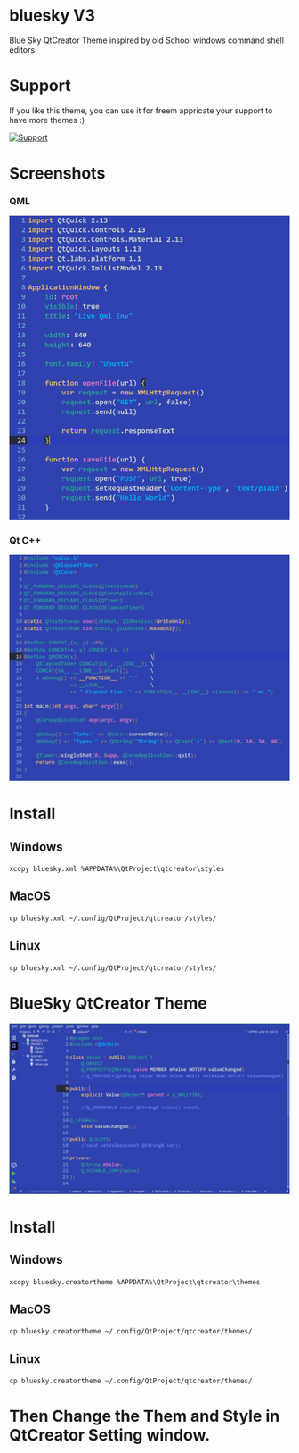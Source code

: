 # bluesky V3
Blue Sky QtCreator Theme inspired by old School windows command shell editors

# Support
If you like this theme, you can use it for freem appricate your support to have more themes :)

<a href="https://www.buymeacoffee.com/foxoman" rel="Support">![Support](https://www.buymeacoffee.com/assets/img/custom_images/black_img.png)</a>


# Screenshots

### QML
![QML](https://raw.githubusercontent.com/foxoman/bluesky/master/bluesky-qml.png)

### Qt C++
![Qt](https://raw.githubusercontent.com/foxoman/bluesky/master/bluesky-cpp.png)

# Install

## Windows
`xcopy bluesky.xml %APPDATA%\QtProject\qtcreator\styles`

## MacOS
`cp bluesky.xml ~/.config/QtProject/qtcreator/styles/`

## Linux
`cp bluesky.xml ~/.config/QtProject/qtcreator/styles/`


# BlueSky QtCreator Theme
![QtCreator](https://raw.githubusercontent.com/foxoman/bluesky/master/bluesky.png)

# Install

## Windows
`xcopy bluesky.creatortheme %APPDATA%\QtProject\qtcreator\themes`

## MacOS
`cp bluesky.creatortheme ~/.config/QtProject/qtcreator/themes/`

## Linux
`cp bluesky.creatortheme ~/.config/QtProject/qtcreator/themes/`


# Then Change the Them and Style in QtCreator Setting window.
